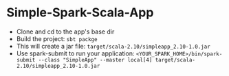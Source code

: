 # Simple-Spark-Scala-App

* Clone and cd to the app's base dir
* Build the project: ```sbt packge```
* This will create a jar file: ```target/scala-2.10/simpleapp_2.10-1.0.jar```
* Use spark-submit to run your application: ```<YOUR_SPARK_HOME>/bin/spark-submit --class "SimpleApp" --master local[4] target/scala-2.10/simpleapp_2.10-1.0.jar```
